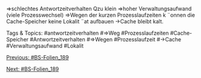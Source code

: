 ⇒schlechtes Antwortzeitverhalten
Qzu klein
⇒hoher Verwaltungsaufwand (viele Prozesswechsel)
⇒Wegen der kurzen Prozesslaufzeiten k ¨onnen die Cache-Speicher keine Lokalit ¨at aufbauen
→Cache bleibt kalt.

   Tags & Topics:
   #antwortzeitverhalten
   #⇒Weg
   #Prozesslaufzeiten
   #Cache-Speicher
   #Antwortzeitverhalten
   #⇒Wegen
   #Prozesslaufzeit
   #→Cache
   #Verwaltungsaufwand
   #Lokalit

[Previous: #BS-Folien_189](BS-Folien_189.md)

[Next: #BS-Folien_189](BS-Folien_189.md)